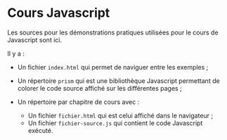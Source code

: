 # Cours Javascript

Les sources pour les démonstrations pratiques utilisées pour le cours de
Javascript sont ici.

Il y a :

- Un fichier `index.html` qui permet de naviguer entre les exemples ;
- Un répertoire `prism` qui est une bibliothèque Javascript permettant de
  colorer le code source affiché sur les différentes pages ;
- Un répertoire par chapitre de cours avec :

    - Un fichier `fichier.html` qui est celui affiché dans le navigateur ;
    - Un fichier `fichier-source.js` qui contient le code Javascript exécuté.

